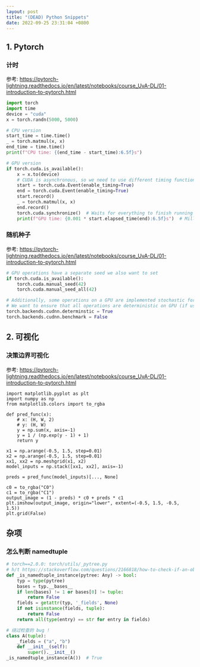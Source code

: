 ```yaml
---
layout: post
title: "(DEAD) Python Snippets"
date: 2022-09-25 23:31:04 +0800
---
```


## 1. Pytorch

### 计时

参考: https://pytorch-lightning.readthedocs.io/en/latest/notebooks/course_UvA-DL/01-introduction-to-pytorch.html

```python
import torch
import time
device = "cuda"
x = torch.randn(5000, 5000)

# CPU version
start_time = time.time()
_ = torch.matmul(x, x)
end_time = time.time()
print(f"CPU time: {(end_time - start_time):6.5f}s")

# GPU version
if torch.cuda.is_available():
    x = x.to(device)
    # CUDA is asynchronous, so we need to use different timing functions
    start = torch.cuda.Event(enable_timing=True)
    end = torch.cuda.Event(enable_timing=True)
    start.record()
    _ = torch.matmul(x, x)
    end.record()
    torch.cuda.synchronize()  # Waits for everything to finish running on the GPU
    print(f"GPU time: {0.001 * start.elapsed_time(end):6.5f}s")  # Milliseconds to seconds
```

### 随机种子

参考: https://pytorch-lightning.readthedocs.io/en/latest/notebooks/course_UvA-DL/01-introduction-to-pytorch.html

```python
# GPU operations have a separate seed we also want to set
if torch.cuda.is_available():
    torch.cuda.manual_seed(42)
    torch.cuda.manual_seed_all(42)

# Additionally, some operations on a GPU are implemented stochastic for efficiency
# We want to ensure that all operations are deterministic on GPU (if used) for reproducibility
torch.backends.cudnn.determinstic = True
torch.backends.cudnn.benchmark = False
```

## 2. 可视化

### 决策边界可视化

参考: https://pytorch-lightning.readthedocs.io/en/latest/notebooks/course_UvA-DL/01-introduction-to-pytorch.html

```
import matplotlib.pyplot as plt
import numpy as np
from matplotlib.colors import to_rgba

def pred_func(x):
    # x: (H, W, 2)
    # y: (H, W)
    y = np.sum(x, axis=-1)
    y = 1 / (np.exp(y - 1) + 1)
    return y

x1 = np.arange(-0.5, 1.5, step=0.01)
x2 = np.arange(-0.5, 1.5, step=0.01)
xx1, xx2 = np.meshgrid(x1, x2)
model_inputs = np.stack([xx1, xx2], axis=-1)

preds = pred_func(model_inputs)[..., None]

c0 = to_rgba("C0")
c1 = to_rgba("C1")
output_image = (1 - preds) * c0 + preds * c1
plt.imshow(output_image, origin="lower", extent=(-0.5, 1.5, -0.5, 1.5))
plt.grid(False)
```


## 杂项

### 怎么判断 namedtuple

```python
# torch==2.0.0: torch/utils/_pytree.py
# h/t https://stackoverflow.com/questions/2166818/how-to-check-if-an-object-is-an-instance-of-a-namedtuple
def _is_namedtuple_instance(pytree: Any) -> bool:
    typ = type(pytree)
    bases = typ.__bases__
    if len(bases) != 1 or bases[0] != tuple:
        return False
    fields = getattr(typ, '_fields', None)
    if not isinstance(fields, tuple):
        return False
    return all(type(entry) == str for entry in fields)

# 绕过检查的 bug !
class A(tuple):
    _fields = ("a", "b")
    def __init__(self):
        super().__init__()
_is_namedtuple_instance(A())  # True
```